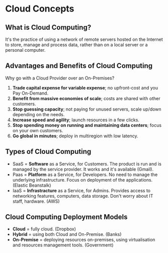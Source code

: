 # Cloud Concepts #

## What is Cloud Computing? ##

It's the practice of using a network of remote servers hosted on the Internet to store, manage and process data, rather than on a local server or a personal computer.

## Advantages and Benefits of Cloud Computing ##

Why go with a Cloud Provider over an On-Premises?

1) **Trade capital expense for variable expense**; no upfront-cost and you Pay On-Demand.
2) **Benefit from massive economies of scale**; costs are shared with other customers.
3) **Stop guessing capacity**; not paying for unused servers, scale up/down depending on the needs.
4) **Increase speed and agility**; launch resources in a few clicks.
5) **Stop spending money on running and maintaining data centers**; focus on your own customers.
6) **Go global in minutes**; deploy in multiregion with low latency.

## Types of Cloud Computing ##

- SaaS = **Software** as a Service, for Customers. The product is run and is managed by the service provider. It works and it's available (Gmail).
- Paas = **Platform** as a Service, for Developers. No need to manage the underlying infrastructure. Focus on deployment of the applications. (Elastic Beanstalk)
- IaaS = **Infrastracture** as a Service, for Admins. Provides access to networking features, computers, data storage. Don't worry about IT staff, hardware. (AWS)

## Cloud Computing Deployment Models ##

- **Cloud** = fully cloud. (Dropbox)
- **Hybrid** = using both Cloud and On-Premise. (Banks)
- **On-Premise** = deploying resources on-premises, using virtualisation and resources management tools. (Government)
